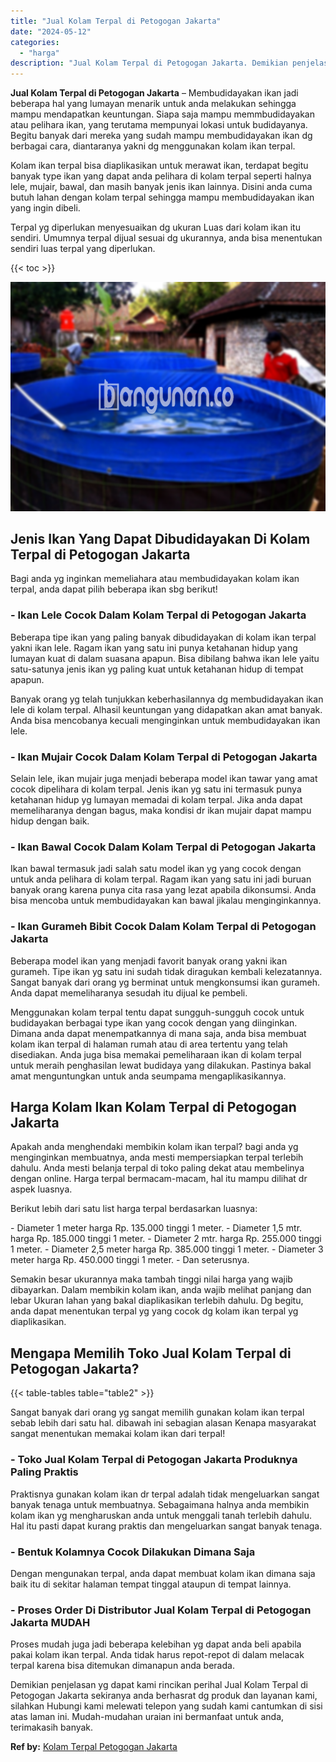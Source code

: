 ```yaml
---
title: "Jual Kolam Terpal di Petogogan Jakarta"
date: "2024-05-12"
categories: 
  - "harga"
description: "Jual Kolam Terpal di Petogogan Jakarta. Demikian penjelasan yg dapat kami rincikan perihal Jual Kolam Terpal di Petogogan Jakarta sekiranya anda berhasrat dg..."
---
```


**Jual Kolam Terpal di Petogogan Jakarta** – Membudidayakan ikan jadi beberapa hal yang lumayan menarik untuk anda melakukan sehingga mampu mendapatkan keuntungan. Siapa saja mampu memmbudidayakan atau pelihara ikan, yang terutama mempunyai lokasi untuk budidayanya. Begitu banyak dari mereka yang sudah mampu membudidayakan ikan dg berbagai cara, diantaranya yakni dg menggunakan kolam ikan terpal.

Kolam ikan terpal bisa diaplikasikan untuk merawat ikan, terdapat begitu banyak type ikan yang dapat anda pelihara di kolam terpal seperti halnya lele, mujair, bawal, dan masih banyak jenis ikan lainnya. Disini anda cuma butuh lahan dengan kolam terpal sehingga mampu membudidayakan ikan yang ingin dibeli.

Terpal yg diperlukan menyesuaikan dg ukuran Luas dari kolam ikan itu sendiri. Umumnya terpal dijual sesuai dg ukurannya, anda bisa menentukan sendiri luas terpal yang diperlukan.

{{< toc >}}

![Jual Kolam Terpal di Petogogan Jakarta](/images/jual-kolam-terpal-38.png)

## Jenis Ikan Yang Dapat Dibudidayakan Di Kolam Terpal di Petogogan Jakarta

Bagi anda yg inginkan memeliahara atau membudidayakan kolam ikan terpal, anda dapat pilih beberapa ikan sbg berikut!

### \- Ikan Lele Cocok Dalam Kolam Terpal di Petogogan Jakarta

Beberapa tipe ikan yang paling banyak dibudidayakan di kolam ikan terpal yakni ikan lele. Ragam ikan yang satu ini punya ketahanan hidup yang lumayan kuat di dalam suasana apapun. Bisa dibilang bahwa ikan lele yaitu satu-satunya jenis ikan yg paling kuat untuk ketahanan hidup di tempat apapun.

Banyak orang yg telah tunjukkan keberhasilannya dg membudidayakan ikan lele di kolam terpal. Alhasil keuntungan yang didapatkan akan amat banyak. Anda bisa mencobanya kecuali menginginkan untuk membudidayakan ikan lele.

### \- Ikan Mujair Cocok Dalam Kolam Terpal di Petogogan Jakarta

Selain lele, ikan mujair juga menjadi beberapa model ikan tawar yang amat cocok dipelihara di kolam terpal. Jenis ikan yg satu ini termasuk punya ketahanan hidup yg lumayan memadai di kolam terpal. Jika anda dapat memeliharanya dengan bagus, maka kondisi dr ikan mujair dapat mampu hidup dengan baik.

### \- Ikan Bawal Cocok Dalam Kolam Terpal di Petogogan Jakarta

Ikan bawal termasuk jadi salah satu model ikan yg yang cocok dengan untuk anda pelihara di kolam terpal. Ragam ikan yang satu ini jadi buruan banyak orang karena punya cita rasa yang lezat apabila dikonsumsi. Anda bisa mencoba untuk membudidayakan kan bawal jikalau menginginkannya.

### \- Ikan Gurameh Bibit Cocok Dalam Kolam Terpal di Petogogan Jakarta

Beberapa model ikan yang menjadi favorit banyak orang yakni ikan gurameh. Tipe ikan yg satu ini sudah tidak diragukan kembali kelezatannya. Sangat banyak dari orang yg berminat untuk mengkonsumsi ikan gurameh. Anda dapat memeliharanya sesudah itu dijual ke pembeli.

Menggunakan kolam terpal tentu dapat sungguh-sungguh cocok untuk budidayakan berbagai type ikan yang cocok dengan yang diinginkan. Dimana anda dapat menempatkannya di mana saja, anda bisa membuat kolam ikan terpal di halaman rumah atau di area tertentu yang telah disediakan. Anda juga bisa memakai pemeliharaan ikan di kolam terpal untuk meraih penghasilan lewat budidaya yang dilakukan. Pastinya bakal amat menguntungkan untuk anda seumpama mengaplikasikannya.

## Harga Kolam Ikan Kolam Terpal di Petogogan Jakarta

Apakah anda menghendaki membikin kolam ikan terpal? bagi anda yg menginginkan membuatnya, anda mesti mempersiapkan terpal terlebih dahulu. Anda mesti belanja terpal di toko paling dekat atau membelinya dengan online. Harga terpal bermacam-macam, hal itu mampu dilihat dr aspek luasnya.

Berikut lebih dari satu list harga terpal berdasarkan luasnya:

\- Diameter 1 meter harga Rp. 135.000 tinggi 1 meter. - Diameter 1,5 mtr. harga Rp. 185.000 tinggi 1 meter. - Diameter 2 mtr. harga Rp. 255.000 tinggi 1 meter. - Diameter 2,5 meter harga Rp. 385.000 tinggi 1 meter. - Diameter 3 meter harga Rp. 450.000 tinggi 1 meter. - Dan seterusnya.

Semakin besar ukurannya maka tambah tinggi nilai harga yang wajib dibayarkan. Dalam membikin kolam ikan, anda wajib melihat panjang dan lebar Ukuran lahan yang bakal diaplikasikan terlebih dahulu. Dg begitu, anda dapat menentukan terpal yg yang cocok dg kolam ikan terpal yg diaplikasikan.

## Mengapa Memilih Toko Jual Kolam Terpal di Petogogan Jakarta?

{{< table-tables table="table2" >}}

Sangat banyak dari orang yg sangat memilih gunakan kolam ikan terpal sebab lebih dari satu hal. dibawah ini sebagian alasan Kenapa masyarakat sangat menentukan memakai kolam ikan dari terpal!

### \- Toko Jual Kolam Terpal di Petogogan Jakarta Produknya Paling Praktis

Praktisnya gunakan kolam ikan dr terpal adalah tidak mengeluarkan sangat banyak tenaga untuk membuatnya. Sebagaimana halnya anda membikin kolam ikan yg mengharuskan anda untuk menggali tanah terlebih dahulu. Hal itu pasti dapat kurang praktis dan mengeluarkan sangat banyak tenaga.

### \- Bentuk Kolamnya Cocok Dilakukan Dimana Saja

Dengan mengunakan terpal, anda dapat membuat kolam ikan dimana saja baik itu di sekitar halaman tempat tinggal ataupun di tempat lainnya.

### \- Proses Order Di Distributor Jual Kolam Terpal di Petogogan Jakarta MUDAH

Proses mudah juga jadi beberapa kelebihan yg dapat anda beli apabila pakai kolam ikan terpal. Anda tidak harus repot-repot di dalam melacak terpal karena bisa ditemukan dimanapun anda berada.

Demikian penjelasan yg dapat kami rincikan perihal Jual Kolam Terpal di Petogogan Jakarta sekiranya anda berhasrat dg produk dan layanan kami, silahkan Hubungi kami melewati telepon yang sudah kami cantumkan di sisi atas laman ini. Mudah-mudahan uraian ini bermanfaat untuk anda, terimakasih banyak.

**Ref by:** [Kolam Terpal Petogogan Jakarta](https://id.wikipedia.org/wiki/Kolam)
